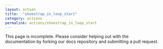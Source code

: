 ```yaml
---
layout: action
title:  "shoestrap_in_loop_start"
category: actions
permalink: actions/shoestrap_in_loop_start
---
```


This page is incomplete. Please consider helping out with the documentation by forking our docs repository and submitting a pull request.